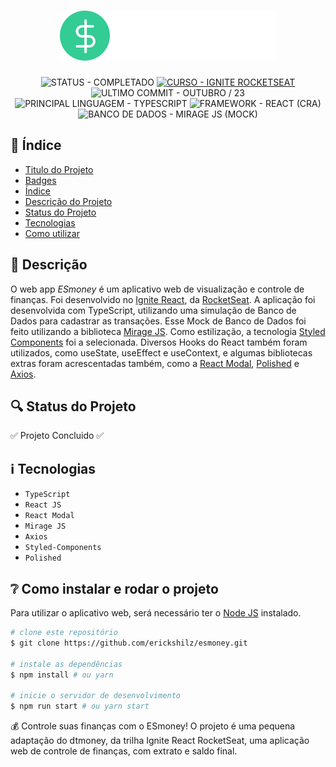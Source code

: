 <h1 id="titulo" align="center"><img alt="esmoney" src="https://github.com/erickshilz/esmoney/blob/main/src/assets/logo.svg"/></h1>

<p align="center" id="badges">
  <!-- STATUS DO PROJETO -->
  <img alt="STATUS - COMPLETADO" loading="lazy" src="https://img.shields.io/badge/STATUS-COMPLETADO-GREEN?style=for-the-badge" />

  <!-- CURSO -->
  <a href="https://www.origmaid.com">
    <img alt="CURSO - IGNITE ROCKETSEAT" loading="lazy" src="https://img.shields.io/badge/CURSO-IGNITE_ROCKETSEAT-8257e5?style=for-the-badge" />
  </a>

  <!-- ULTIMO COMMIT -->
  <img alt="ULTIMO COMMIT - OUTUBRO / 23" loading="lazy" src="https://img.shields.io/badge/ULTIMO_COMMIT-OUTUBRO_/_23-20B2AA?style=for-the-badge" />

  <!-- PRINCIPAL LINGUAGEM -->
  <img alt="PRINCIPAL LINGUAGEM - TYPESCRIPT" loading="lazy" src="https://img.shields.io/badge/PRINCIPAL_LINGUAGEM-TYPESCRIPT-4facfe?style=for-the-badge" />

  <!-- FRAMEWORK -->
  <img alt="FRAMEWORK - REACT (CRA)" loading="lazy" src="https://img.shields.io/badge/FRAMEWORK-REACT_(CRA)-0066FF?style=for-the-badge" />

  <!-- BANCO DE DADOS -->
  <img alt="BANCO DE DADOS - MIRAGE JS (MOCK)" loading="lazy" src="https://img.shields.io/badge/BANCO_DE_DADOS-MIREGE_JS_(MOCK)-056c77e?style=for-the-badge" />
</p>

<!-- ÍNDICE -->
<h2 id="indice">📎 Índice</h2>

- [Titulo do Projeto](#titulo)
- [Badges](#badges)
- [Índice](#indice)
- [Descrição do Projeto](#descricao)
- [Status do Projeto](#status)
- [Tecnologias](#tecno)
- [Como utilizar](#como-usar)

<!-- AS DUAS DEVERIAM VIR EM CIMA DAS TECNOLOGIAS -->
<!-- * [Funcionalidades e Demonstração](#func-e-demo) -->
<!-- * [Acesso ao Projeto](#acesso) -->

<!--
OPÇÕES ADICIONAIS

* [Contribuidores](#contribuidores)
* [Licença](#licenca) || Não sei a licença
* [Conclusão](#conclu) || Se for profissional
* [Como utilizar](#como-usar) || Se for pessoal / aberto
-->

<!-- DESCRIÇÃO -->
<h2 id="descricao">📄 Descrição</h2>

<p>O web app <em>ESmoney</em> é um aplicativo web de visualização e controle de finanças. Foi desenvolvido no <a href="https://www.rocketseat.com.br/ignite#trilhas" target="_blank">Ignite React</a>, da <a href="https://rocketseat.com.br" target="_blank">RocketSeat</a>. A aplicação foi desenvolvida com TypeScript, utilizando uma simulação de Banco de Dados para cadastrar as transações. Esse Mock de Banco de Dados foi feito utilizando a biblioteca <a href="https://miragejs.com" target="_blank">Mirage JS</a>. Como estilização, a tecnologia <a href="https://styled-components.com" target="_blank">Styled Components</a> foi a selecionada. Diversos Hooks do React também foram utilizados, como useState, useEffect e useContext, e algumas bibliotecas extras foram acrescentadas também, como a <a href="https://github.com/reactjs/react-modal#api-documentation">React Modal</a>, <a href="https://polished.js.org" target="_blank">Polished</a> e <a href="https://axios-http.com/docs/intro" target="_blank">Axios</a>.</p>

<!-- STATUS DO PROJETO -->
<h2 id="status">🔍 Status do Projeto</h2>

✅ Projeto Concluido ✅

<!-- TECNOLOGIAS UTILIZADAS -->
<h2 id="tecno">ℹ️ Tecnologias</h2>

- `TypeScript`
- `React JS`
- `React Modal`
- `Mirage JS`
- `Axios`
- `Styled-Components`
- `Polished`

<!-- COMO UTILIZAR -->
<h2 id="como-usar">❔ Como instalar e rodar o projeto </h2>
  
<p>Para utilizar o aplicativo web, será necessário ter o <a href="https://nodejs.org/en" target="_blank">Node JS</a> instalado.</p>

```bash
# clone este repositório
$ git clone https://github.com/erickshilz/esmoney.git

# instale as dependências
$ npm install # ou yarn

# inicie o servidor de desenvolvimento
$ npm run start # ou yarn start
```

💰 Controle suas finanças com o ESmoney! O projeto é uma pequena adaptação do dtmoney, da trilha Ignite React RocketSeat, uma aplicação web de controle de finanças, com extrato e saldo final.
